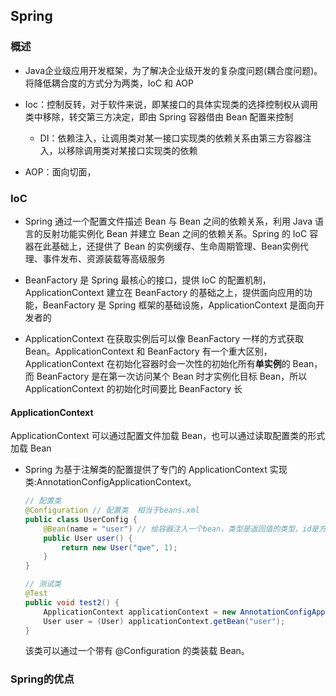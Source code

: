 ## Spring 

### 概述
- Java企业级应用开发框架，为了解决企业级开发的复杂度问题(耦合度问题)。将降低耦合度的方式分为两类，IoC 和 AOP

- Ioc：控制反转，对于软件来说，即某接口的具体实现类的选择控制权从调用类中移除，转交第三方决定，即由 Spring 容器借由 Bean 配置来控制
    - DI：依赖注入，让调用类对某一接口实现类的依赖关系由第三方容器注入，以移除调用类对某接口实现类的依赖

- AOP：面向切面，


### IoC
- Spring 通过一个配置文件描述 Bean 与 Bean 之间的依赖关系，利用 Java 语言的反射功能实例化 Bean 并建立 Bean 之间的依赖关系。Spring 的 IoC 容器在此基础上，还提供了 Bean 的实例缓存、生命周期管理、Bean实例代理、事件发布、资源装载等高级服务

- BeanFactory 是 Spring 最核心的接口，提供 IoC 的配置机制，ApplicationContext 建立在 BeanFactory 的基础之上，提供面向应用的功能，BeanFactory 是 Spring 框架的基础设施，ApplicationContext 是面向开发者的    

- ApplicationContext 在获取实例后可以像 BeanFactory 一样的方式获取 Bean。ApplicationContext 和 BeanFactory 有一个重大区别，ApplicationContext 在初始化容器时会一次性的初始化所有**单实例**的 Bean，而 BeanFactory 是在第一次访问某个 Bean 时才实例化目标 Bean，所以 ApplicationContext 的初始化时间要比 BeanFactory 长

#### ApplicationContext
ApplicationContext 可以通过配置文件加载 Bean，也可以通过读取配置类的形式加载 Bean

- Spring 为基于注解类的配置提供了专门的 ApplicationContext 实现类:AnnotationConfigApplicationContext。
    ```java
    // 配置类
    @Configuration // 配置类  相当于beans.xml
    public class UserConfig {
        @Bean(name = "user") // 给容器注入一个bean，类型是返回值的类型，id是方法名
        public User user() {
            return new User("qwe", 1);
        }
    }

    // 测试类
    @Test
    public void test2() {
        ApplicationContext applicationContext = new AnnotationConfigApplicationContext(UserConfig.class);
        User user = (User) applicationContext.getBean("user"); 
    }
    ```
    该类可以通过一个带有 @Configuration 的类装载 Bean。

### Spring的优点